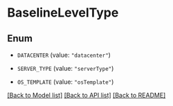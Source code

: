 # BaselineLevelType

## Enum


* `DATACENTER` (value: `"datacenter"`)

* `SERVER_TYPE` (value: `"serverType"`)

* `OS_TEMPLATE` (value: `"osTemplate"`)


[[Back to Model list]](../README.md#documentation-for-models) [[Back to API list]](../README.md#documentation-for-api-endpoints) [[Back to README]](../README.md)


